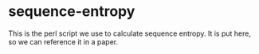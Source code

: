 # sequence-entropy
This is the perl script we use to calculate sequence entropy.
It is put here, so we can reference it in a paper.
